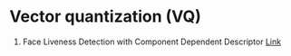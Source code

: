 # Vector quantization (VQ)

1. Face Liveness Detection with Component Dependent Descriptor [Link](https://drive.google.com/drive/u/0/folders/16AN-oSB6fW4fhcasBYLBCe9YCZY6wnc3)